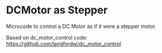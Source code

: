 # DCMotor as Stepper
Microcode to control a DC Motor as if it were a stepper motor.

Based on dc_motor_control code: https://github.com/langfordw/dc_motor_control
